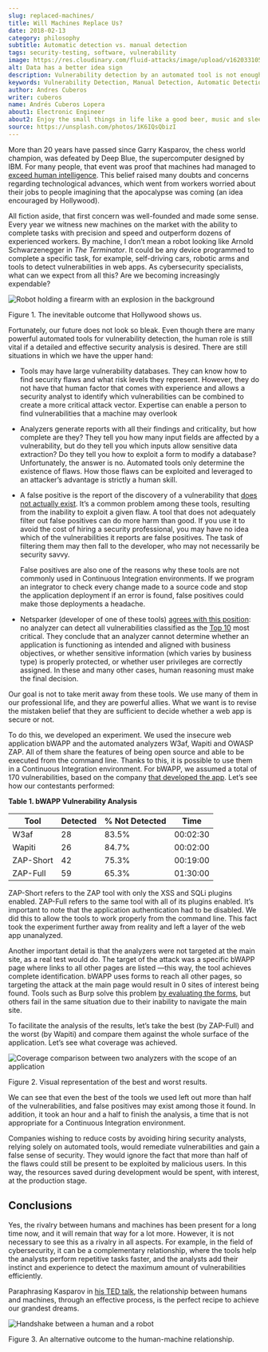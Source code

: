 ```yaml
---
slug: replaced-machines/
title: Will Machines Replace Us?
date: 2018-02-13
category: philosophy
subtitle: Automatic detection vs. manual detection
tags: security-testing, software, vulnerability
image: https://res.cloudinary.com/fluid-attacks/image/upload/v1620331053/blog/replaced-machines/cover_yfml2t.webp
alt: Data has a better idea sign
description: Vulnerability detection by an automated tool is not enough to conclude that an app is secure. The knowledge and experience of a person are still necessary.
keywords: Vulnerability Detection, Manual Detection, Automatic Detection, Security, Web Application, Automated Tools, Ethical Hacking, Pentesting
author: Andres Cuberos
writer: cuberos
name: Andrés Cuberos Lopera
about1: Electronic Engineer
about2: Enjoy the small things in life like a good beer, music and sleep
source: https://unsplash.com/photos/1K6IQsQbizI
---
```


More than 20 years have passed since Garry Kasparov, the chess world
champion, was defeated by Deep Blue, the supercomputer designed by IBM.
For many people, that event was proof that machines had managed to
[exceed human
intelligence](https://theconversation.com/twenty-years-on-from-deep-blue-vs-kasparov-how-a-chess-match-started-the-big-data-revolution-76882).
This belief raised many doubts and concerns regarding technological
advances, which went from workers worried about their jobs to people
imagining that the apocalypse was coming (an idea encouraged by
Hollywood).

All fiction aside, that first concern was well-founded and made some
sense. Every year we witness new machines on the market with the ability
to complete tasks with precision and speed and outperform dozens of
experienced workers. By machine, I don’t mean a robot looking like
Arnold Schwarzenegger in *The Terminator*. It could be any device
programmed to complete a specific task, for example, self-driving cars,
robotic arms and tools to detect vulnerabilities in web apps. As
cybersecurity specialists, what can we expect from all this? Are we
becoming increasingly expendable?

<div class="imgblock">

![Robot holding a firearm with an explosion in the background](https://res.cloudinary.com/fluid-attacks/image/upload/v1620331052/blog/replaced-machines/terminator_w63xoh.webp)

<div class="title">

Figure 1. The inevitable outcome that Hollywood shows us.

</div>

</div>

Fortunately, our future does not look so bleak. Even though there are
many powerful automated tools for vulnerability detection, the human
role is still vital if a detailed and effective security analysis is
desired. There are still situations in which we have the upper hand:

- Tools may have large vulnerability databases. They can know how to
  find security flaws and what risk levels they represent. However,
  they do not have that human factor that comes with experience and
  allows a security analyst to identify which vulnerabilities can be
  combined to create a more critical attack vector. Expertise can
  enable a person to find vulnerabilities that a machine may overlook

- Analyzers generate reports with all their findings and criticality,
  but how complete are they? They tell you how many input fields are
  affected by a vulnerability, but do they tell you which inputs allow
  sensitive data extraction? Do they tell you how to exploit a form to
  modify a database? Unfortunately, the answer is no. Automated tools
  only determine the existence of flaws. How those flaws can be
  exploited and leveraged to an attacker’s advantage is strictly a
  human skill.

- A false positive is the report of the discovery of a vulnerability
  that [does not actually
  exist](http://resources.infosecinstitute.com/automated-tools-vs-a-manual-approach/#gref).
  It’s a common problem among these tools, resulting from the
  inability to exploit a given flaw. A tool that does not adequately
  filter out false positives can do more harm than good. If you use it
  to avoid the cost of hiring a security professional, you may have no
  idea which of the vulnerabilities it reports are false positives.
  The task of filtering them may then fall to the developer, who may
  not necessarily be security savvy.

  False positives are also one of the reasons why these tools are not
  commonly used in Continuous Integration environments. If we program
  an integrator to check every change made to a source code and stop
  the application deployment if an error is found, false positives
  could make those deployments a headache.

- Netsparker (developer of one of these tools) [agrees with this
  position](https://www.netsparker.com/blog/web-security/owasp-top-10-web-security-scanner/):
  no analyzer can detect all vulnerabilities classified as the
  [Top 10](https://www.owasp.org/index.php/Top_10-2017_Top_10) most
  critical. They conclude that an analyzer cannot determine whether an
  application is functioning as intended and aligned with business
  objectives, or whether sensitive information (which varies by
  business type) is properly protected, or whether user privileges are
  correctly assigned. In these and many other cases, human reasoning
  must make the final decision.

Our goal is not to take merit away from these tools. We use many of them
in our professional life, and they are powerful allies. What we want is
to revise the mistaken belief that they are sufficient to decide whether
a web app is secure or not.

To do this, we developed an experiment. We used the insecure web
application bWAPP and the automated analyzers W3af, Wapiti and OWASP
ZAP. All of them share the features of being open source and able to be
executed from the command line. Thanks to this, it is possible to use
them in a Continuous Integration environment. For bWAPP, we assumed a
total of 170 vulnerabilities, based on the company [that developed the
app](http://www.mmebvba.com/sites/default/files/downloads/bWAPP_sample_report.pdf).
Let’s see how our contestants performed:

<div class="tc">

**Table 1. bWAPP Vulnerability Analysis**

</div>

| Tool      | Detected | % Not Detected | Time     |
| --------- | -------- | -------------- | -------- |
| W3af      | 28       | 83.5%          | 00:02:30 |
| Wapiti    | 26       | 84.7%          | 00:02:00 |
| ZAP-Short | 42       | 75.3%          | 00:19:00 |
| ZAP-Full  | 59       | 65.3%          | 01:30:00 |

ZAP-Short refers to the ZAP tool with only the XSS and SQLi plugins
enabled. ZAP-Full refers to the same tool with all of its plugins
enabled. It’s important to note that the application authentication had
to be disabled. We did this to allow the tools to work properly from the
command line. This fact took the experiment further away from reality
and left a layer of the web app unanalyzed.

Another important detail is that the analyzers were not targeted at the
main site, as a real test would do. The target of the attack was a
specific bWAPP page where links to all other pages are listed —this way,
the tool achieves complete identification. bWAPP uses forms to reach all
other pages, so targeting the attack at the main page would result in 0
sites of interest being found. Tools such as Burp solve this problem [by
evaluating the
forms](https://support.portswigger.net/customer/portal/questions/12285606-spidering-form-submission),
but others fail in the same situation due to their inability to navigate
the main site.

To facilitate the analysis of the results, let’s take the best (by
ZAP-Full) and the worst (by Wapiti) and compare them against the whole
surface of the application. Let’s see what coverage was achieved.

<div class="imgblock">

![Coverage comparison between two analyzers with the scope of an application](https://res.cloudinary.com/fluid-attacks/image/upload/v1620331050/blog/replaced-machines/yield_p99vw1.webp)

<div class="title">

Figure 2. Visual representation of the best and worst results.

</div>

</div>

We can see that even the best of the tools we used left out more than
half of the vulnerabilities, and false positives may exist among those
it found. In addition, it took an hour and a half to finish the
analysis, a time that is not appropriate for a Continuous Integration
environment.

Companies wishing to reduce costs by avoiding hiring security analysts,
relying solely on automated tools, would remediate vulnerabilities and
gain a false sense of security. They would ignore the fact that more
than half of the flaws could still be present to be exploited by
malicious users. In this way, the resources saved during development
would be spent, with interest, at the production stage.

## Conclusions

Yes, the rivalry between humans and machines has been present for a long
time now, and it will remain that way for a lot more. However, it is not
necessary to see this as a rivalry in all aspects. For example, in the
field of cybersecurity, it can be a complementary relationship, where
the tools help the analysts perform repetitive tasks faster, and the
analysts add their instinct and experience to detect the maximum amount
of vulnerabilities efficiently.

Paraphrasing Kasparov in [his TED
talk](https://www.ted.com/talks/garry_kasparov_don_t_fear_intelligent_machines_work_with_them),
the relationship between humans and machines, through an effective
process, is the perfect recipe to achieve our grandest dreams.

<div class="imgblock">

![Handshake between a human and a robot](https://res.cloudinary.com/fluid-attacks/image/upload/v1620331052/blog/replaced-machines/coexistence_xfdu7g.webp)

<div class="title">

Figure 3. An alternative outcome to the human-machine relationship.

</div>

</div>
